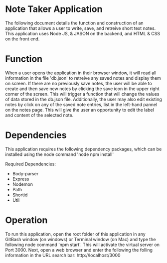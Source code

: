 # Note Taker Application
The following document details the function and construction of an application that allows a user to write, save, and retreive short text notes.  This application uses Node JS, & JASON on the backend, and HTML & CSS on the front end. 

# Function
When a user opens the application in their browser window, it will read all information in the file 'db.json' to retreive any saved notes and display them on screen.  If there are no previously save notes, the user will be able to create and then save new notes by clicking the save icon in the upper right corner of the screen.  This will trigger a function that will change the values of data stored in the db.json file. Additionally, the user may also edit existing notes by click on any of the saved note entries, list in the left-hand pannel on the notes page.  This will give the user an opportunity to edit the label and content of the selected note.

# Dependencies
This application requires the following dependency packages, which can be installed using the node command 'node npm install'

Required Dependencies:

* Body-parser
* Express
* Nodemon
* Path
* Shortid
* Util


# Operation
To run this application, open the root folder of this application in any GitBash window (on windows) or Terminal window (on Mac) and type the following node command 'npm start'.  This will activate the virtual server on Port 3000.  Next, open a web browser and enter the following the folling information in the URL search bar: http://localhost/3000
